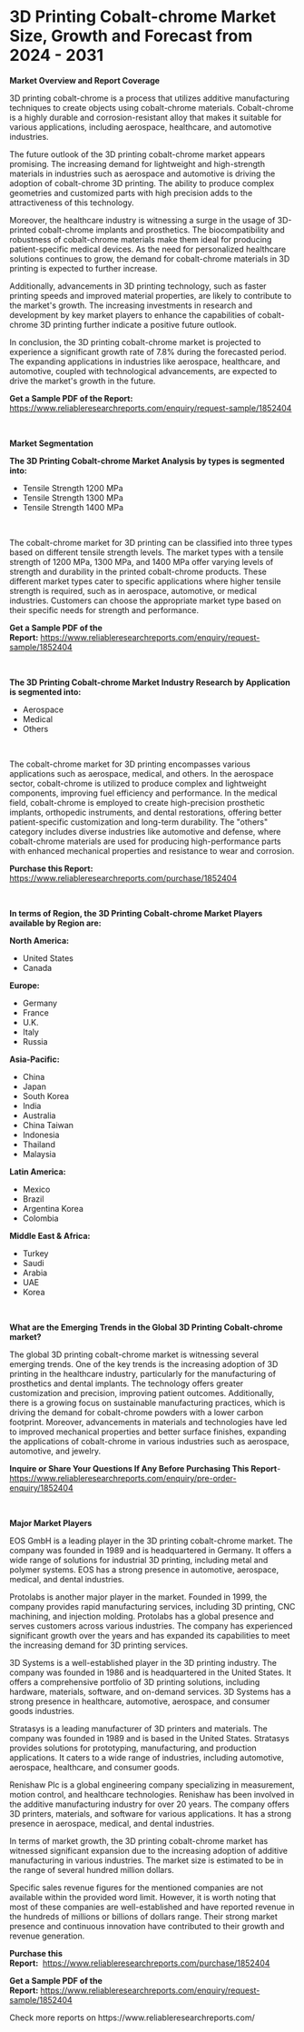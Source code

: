 <p><h1>3D Printing Cobalt-chrome Market Size, Growth and Forecast from 2024 - 2031</h1></p><p><strong>Market Overview and Report Coverage</strong></p>
<p><p>3D printing cobalt-chrome is a process that utilizes additive manufacturing techniques to create objects using cobalt-chrome materials. Cobalt-chrome is a highly durable and corrosion-resistant alloy that makes it suitable for various applications, including aerospace, healthcare, and automotive industries.</p><p>The future outlook of the 3D printing cobalt-chrome market appears promising. The increasing demand for lightweight and high-strength materials in industries such as aerospace and automotive is driving the adoption of cobalt-chrome 3D printing. The ability to produce complex geometries and customized parts with high precision adds to the attractiveness of this technology.</p><p>Moreover, the healthcare industry is witnessing a surge in the usage of 3D-printed cobalt-chrome implants and prosthetics. The biocompatibility and robustness of cobalt-chrome materials make them ideal for producing patient-specific medical devices. As the need for personalized healthcare solutions continues to grow, the demand for cobalt-chrome materials in 3D printing is expected to further increase.</p><p>Additionally, advancements in 3D printing technology, such as faster printing speeds and improved material properties, are likely to contribute to the market's growth. The increasing investments in research and development by key market players to enhance the capabilities of cobalt-chrome 3D printing further indicate a positive future outlook.</p><p>In conclusion, the 3D printing cobalt-chrome market is projected to experience a significant growth rate of 7.8% during the forecasted period. The expanding applications in industries like aerospace, healthcare, and automotive, coupled with technological advancements, are expected to drive the market's growth in the future.</p></p>
<p><strong>Get a Sample PDF of the Report:</strong> <a href="https://www.reliableresearchreports.com/enquiry/request-sample/1852404">https://www.reliableresearchreports.com/enquiry/request-sample/1852404</a></p>
<p>&nbsp;</p>
<p><strong>Market Segmentation</strong></p>
<p><strong>The 3D Printing Cobalt-chrome Market Analysis by types is segmented into:</strong></p>
<p><ul><li>Tensile Strength 1200 MPa</li><li>Tensile Strength 1300 MPa</li><li>Tensile Strength 1400 MPa</li></ul></p>
<p>&nbsp;</p>
<p><p>The cobalt-chrome market for 3D printing can be classified into three types based on different tensile strength levels. The market types with a tensile strength of 1200 MPa, 1300 MPa, and 1400 MPa offer varying levels of strength and durability in the printed cobalt-chrome products. These different market types cater to specific applications where higher tensile strength is required, such as in aerospace, automotive, or medical industries. Customers can choose the appropriate market type based on their specific needs for strength and performance.</p></p>
<p><strong>Get a Sample PDF of the Report:</strong>&nbsp;<a href="https://www.reliableresearchreports.com/enquiry/request-sample/1852404">https://www.reliableresearchreports.com/enquiry/request-sample/1852404</a></p>
<p>&nbsp;</p>
<p><strong>The 3D Printing Cobalt-chrome Market Industry Research by Application is segmented into:</strong></p>
<p><ul><li>Aerospace</li><li>Medical</li><li>Others</li></ul></p>
<p>&nbsp;</p>
<p><p>The cobalt-chrome market for 3D printing encompasses various applications such as aerospace, medical, and others. In the aerospace sector, cobalt-chrome is utilized to produce complex and lightweight components, improving fuel efficiency and performance. In the medical field, cobalt-chrome is employed to create high-precision prosthetic implants, orthopedic instruments, and dental restorations, offering better patient-specific customization and long-term durability. The "others" category includes diverse industries like automotive and defense, where cobalt-chrome materials are used for producing high-performance parts with enhanced mechanical properties and resistance to wear and corrosion.</p></p>
<p><strong>Purchase this Report:</strong>&nbsp; <a href="https://www.reliableresearchreports.com/purchase/1852404">https://www.reliableresearchreports.com/purchase/1852404</a></p>
<p>&nbsp;</p>
<p><strong>In terms of Region, the 3D Printing Cobalt-chrome Market Players available by Region are:</strong></p>
<p>
    <p> <strong> North America: </strong>
        <ul>
            <li>United States</li>
            <li>Canada</li>
        </ul>
        </p> 
    <p> <strong> Europe: </strong>
        <ul>
            <li>Germany</li>
            <li>France</li>
            <li>U.K.</li>
            <li>Italy</li>
            <li>Russia</li>
        </ul>
        </p> 
    <p> <strong> Asia-Pacific: </strong>
        <ul>
            <li>China</li>
            <li>Japan</li>
            <li>South Korea</li>
            <li>India</li>
            <li>Australia</li>
            <li>China Taiwan</li>
            <li>Indonesia</li>
            <li>Thailand</li>
            <li>Malaysia</li>
        </ul>
        </p> 
    <p> <strong> Latin America: </strong>
        <ul>
            <li>Mexico</li>
            <li>Brazil</li>
            <li>Argentina Korea</li>
            <li>Colombia</li>
        </ul>
        </p> 
    <p> <strong> Middle East & Africa: </strong>
        <ul>
            <li>Turkey</li>
            <li>Saudi</li>
            <li>Arabia</li>
            <li>UAE</li>
            <li>Korea</li>
        </ul>
    </p>
    </p>
<p>&nbsp;</p>
<p><strong>What are the Emerging Trends in the Global 3D Printing Cobalt-chrome market?</strong></p>
<p><p>The global 3D printing cobalt-chrome market is witnessing several emerging trends. One of the key trends is the increasing adoption of 3D printing in the healthcare industry, particularly for the manufacturing of prosthetics and dental implants. The technology offers greater customization and precision, improving patient outcomes. Additionally, there is a growing focus on sustainable manufacturing practices, which is driving the demand for cobalt-chrome powders with a lower carbon footprint. Moreover, advancements in materials and technologies have led to improved mechanical properties and better surface finishes, expanding the applications of cobalt-chrome in various industries such as aerospace, automotive, and jewelry.</p></p>
<p><strong>Inquire or Share Your Questions If Any Before Purchasing This Report</strong>- <a href="https://www.reliableresearchreports.com/enquiry/pre-order-enquiry/1852404">https://www.reliableresearchreports.com/enquiry/pre-order-enquiry/1852404</a></p>
<p>&nbsp;</p>
<p><strong>Major Market Players</strong></p>
<p><p>EOS GmbH is a leading player in the 3D printing cobalt-chrome market. The company was founded in 1989 and is headquartered in Germany. It offers a wide range of solutions for industrial 3D printing, including metal and polymer systems. EOS has a strong presence in automotive, aerospace, medical, and dental industries.</p><p>Protolabs is another major player in the market. Founded in 1999, the company provides rapid manufacturing services, including 3D printing, CNC machining, and injection molding. Protolabs has a global presence and serves customers across various industries. The company has experienced significant growth over the years and has expanded its capabilities to meet the increasing demand for 3D printing services.</p><p>3D Systems is a well-established player in the 3D printing industry. The company was founded in 1986 and is headquartered in the United States. It offers a comprehensive portfolio of 3D printing solutions, including hardware, materials, software, and on-demand services. 3D Systems has a strong presence in healthcare, automotive, aerospace, and consumer goods industries.</p><p>Stratasys is a leading manufacturer of 3D printers and materials. The company was founded in 1989 and is based in the United States. Stratasys provides solutions for prototyping, manufacturing, and production applications. It caters to a wide range of industries, including automotive, aerospace, healthcare, and consumer goods.</p><p>Renishaw Plc is a global engineering company specializing in measurement, motion control, and healthcare technologies. Renishaw has been involved in the additive manufacturing industry for over 20 years. The company offers 3D printers, materials, and software for various applications. It has a strong presence in aerospace, medical, and dental industries.</p><p>In terms of market growth, the 3D printing cobalt-chrome market has witnessed significant expansion due to the increasing adoption of additive manufacturing in various industries. The market size is estimated to be in the range of several hundred million dollars.</p><p>Specific sales revenue figures for the mentioned companies are not available within the provided word limit. However, it is worth noting that most of these companies are well-established and have reported revenue in the hundreds of millions or billions of dollars range. Their strong market presence and continuous innovation have contributed to their growth and revenue generation.</p></p>
<p><strong>Purchase this Report:</strong>&nbsp;&nbsp;<a href="https://www.reliableresearchreports.com/purchase/1852404">https://www.reliableresearchreports.com/purchase/1852404</a></p>
<p></p>
<p><strong>Get a Sample PDF of the Report:</strong>&nbsp;<a href="https://www.reliableresearchreports.com/enquiry/request-sample/1852404">https://www.reliableresearchreports.com/enquiry/request-sample/1852404</a></p>
<p>Check more reports on https://www.reliableresearchreports.com/</p>